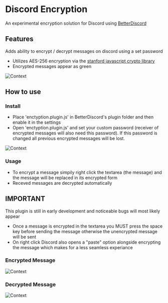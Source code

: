 # Discord Encryption
An experimental encryption solution for Discord using [BetterDiscord](https://github.com/jiiks/betterdiscordapp)

## Features
Adds ability to encrypt / decrypt messages on discord using a set password
 - Utilizes AES-256 encryption via the [stanford javascript crypto library](https://github.com/bitwiseshiftleft/sjcl)
 - Encrypted messages appear as green

![Context](https://i.imgur.com/aKGUqEn.png) 

## How to use
### Install
 - Place 'enctyption.plugin.js' in BetterDiscord's plugin folder and then enable it in the settings
 - Open 'enctyption.plugin.js' and set your custom password (receiver of encrypted messages will also need this password). If this password is changed all previous encrypted messages will be lost.
 
![Context](https://i.imgur.com/YZRCAo1.png)
### Usage
 - To encrypt a message simpily right click the textarea (the message) and the message will be replaced in its encrypted form
 - Receved messages are decrypted automatically
 
## IMPORTANT
This plugin is still in early development and noticeable bugs will most likely appear
 - Once a message is encrypted in the textarea you MUST press the space key before sending the message otherwise the unencrypted message will be sent
 - On right click Discord also opens a "paste" option alongside encrypting the message which makes for a less seamless experiance

### Encrypted Message
![Context](https://i.imgur.com/s8CYNJK.png)

### Decrypted Message
![Context](https://i.imgur.com/CCqW5aj.png)
